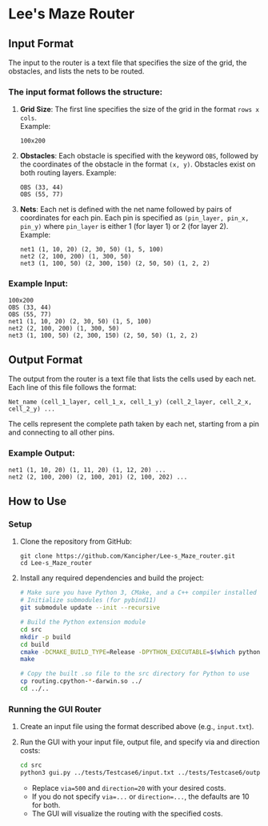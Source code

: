 # Lee's Maze Router

## Input Format

The input to the router is a text file that specifies the size of the grid, the obstacles, and lists the nets to be routed.

### The input format follows the structure:

1. **Grid Size**: The first line specifies the size of the grid in the format `rows x cols`.  
   Example:
   ```
   100x200
   ```

2. **Obstacles**: Each obstacle is specified with the keyword `OBS`, followed by the coordinates of the obstacle in the format `(x, y)`. Obstacles exist on both routing layers.
   Example:
   ```
   OBS (33, 44)
   OBS (55, 77)
   ```

3. **Nets**: Each net is defined with the net name followed by pairs of coordinates for each pin. Each pin is specified as `(pin_layer, pin_x, pin_y)` where `pin_layer` is either 1 (for layer 1) or 2 (for layer 2).  
   Example:
   ```
   net1 (1, 10, 20) (2, 30, 50) (1, 5, 100)
   net2 (2, 100, 200) (1, 300, 50)
   net3 (1, 100, 50) (2, 300, 150) (2, 50, 50) (1, 2, 2)
   ```

### Example Input:
```
100x200
OBS (33, 44)
OBS (55, 77)
net1 (1, 10, 20) (2, 30, 50) (1, 5, 100)
net2 (2, 100, 200) (1, 300, 50)
net3 (1, 100, 50) (2, 300, 150) (2, 50, 50) (1, 2, 2)
```

## Output Format

The output from the router is a text file that lists the cells used by each net. Each line of this file follows the format:

```
Net_name (cell_1_layer, cell_1_x, cell_1_y) (cell_2_layer, cell_2_x, cell_2_y) ...
```

The cells represent the complete path taken by each net, starting from a pin and connecting to all other pins.

### Example Output:
```
net1 (1, 10, 20) (1, 11, 20) (1, 12, 20) ...
net2 (2, 100, 200) (2, 100, 201) (2, 100, 202) ...
```

## How to Use

### Setup

1. Clone the repository from GitHub:
   ```
   git clone https://github.com/Kancipher/Lee-s_Maze_router.git
   cd Lee-s_Maze_router
   ```

2. Install any required dependencies and build the project:
   ```bash
   # Make sure you have Python 3, CMake, and a C++ compiler installed
   # Initialize submodules (for pybind11)
   git submodule update --init --recursive

   # Build the Python extension module
   cd src
   mkdir -p build
   cd build
   cmake -DCMAKE_BUILD_TYPE=Release -DPYTHON_EXECUTABLE=$(which python3) ..
   make

   # Copy the built .so file to the src directory for Python to use
   cp routing.cpython-*-darwin.so ../
   cd ../..
   ```

### Running the GUI Router

1. Create an input file using the format described above (e.g., `input.txt`).

2. Run the GUI with your input file, output file, and specify via and direction costs:
   ```bash
   cd src
   python3 gui.py ../tests/Testcase6/input.txt ../tests/Testcase6/output.txt via=500 direction=20
   ```
   - Replace `via=500` and `direction=20` with your desired costs.
   - If you do not specify `via=...` or `direction=...`, the defaults are 10 for both.
   - The GUI will visualize the routing with the specified costs.

